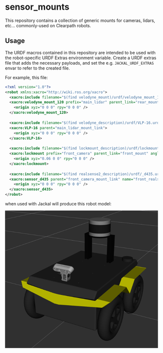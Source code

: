 sensor_mounts
===============

This repository contains a collection of generic mounts for cameras, lidars, etc... commonly-used on Clearpath robots.


Usage
---------

The URDF macros contained in this repository are intended to be used with the robot-specific URDF Extras environment
variable.  Create a URDF extras file that adds the necessary payloads, and set the e.g. `JACKAL_URDF_EXTRAS` envar
to refer to the created file.

For example, this file:

```xml
<?xml version="1.0"?>
<robot xmlns:xacro="http://wiki.ros.org/xacro">
  <xacro:include filename="$(find velodyne_mount)/urdf/velodyne_mount_120.urdf.xacro" />
  <xacro:velodyne_mount_120 prefix="main_lidar" parent_link="rear_mount">
    <origin xyz="0 0 0" rpy="0 0 0" />
  </xacro:velodyne_mount_120>

  <xacro:include filename="$(find velodyne_description)/urdf/VLP-16.urdf.xacro"/>
  <xacro:VLP-16 parent="main_lidar_mount_link">
    <origin xyz="0 0 0" rpy="0 0 0" />
  </xacro:VLP-16>

  <xacro:include filename="$(find lockmount_description)/urdf/lockmount.urdf.xacro" />
  <xacro:lockmount prefix="front_camera" parent_link="front_mount" angle="${pi/8}">
    <origin xyz="0.06 0 0" rpy="0 0 0" />
  </xacro:lockmount>

  <xacro:include filename="$(find realsense2_description)/urdf/_d435.urdf.xacro" />
  <xacro:sensor_d435 parent="front_camera_mount_link" name="front_realsense">
    <origin xyz="0 0 0" rpy="0 0 0" />
  </xacro:sensor_d435>
</robot>
```

when used with Jackal will produce this robot model:

![JackalExample](doc/jackal-example.png "A Jackal model using the URDF Extras from above")
